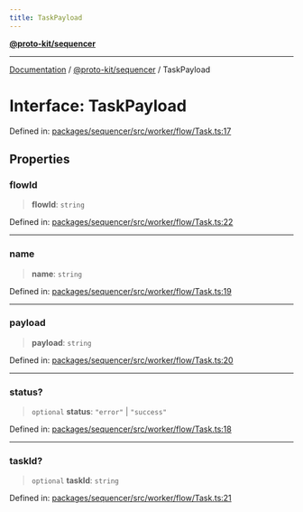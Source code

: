 ```yaml
---
title: TaskPayload
---
```


[**@proto-kit/sequencer**](../README.md)

***

[Documentation](../../../README.md) / [@proto-kit/sequencer](../README.md) / TaskPayload

# Interface: TaskPayload

Defined in: [packages/sequencer/src/worker/flow/Task.ts:17](https://github.com/proto-kit/framework/blob/4d6b3b6da51b3edee0fbf25ce72c1f59ec61e891/packages/sequencer/src/worker/flow/Task.ts#L17)

## Properties

### flowId

> **flowId**: `string`

Defined in: [packages/sequencer/src/worker/flow/Task.ts:22](https://github.com/proto-kit/framework/blob/4d6b3b6da51b3edee0fbf25ce72c1f59ec61e891/packages/sequencer/src/worker/flow/Task.ts#L22)

***

### name

> **name**: `string`

Defined in: [packages/sequencer/src/worker/flow/Task.ts:19](https://github.com/proto-kit/framework/blob/4d6b3b6da51b3edee0fbf25ce72c1f59ec61e891/packages/sequencer/src/worker/flow/Task.ts#L19)

***

### payload

> **payload**: `string`

Defined in: [packages/sequencer/src/worker/flow/Task.ts:20](https://github.com/proto-kit/framework/blob/4d6b3b6da51b3edee0fbf25ce72c1f59ec61e891/packages/sequencer/src/worker/flow/Task.ts#L20)

***

### status?

> `optional` **status**: `"error"` \| `"success"`

Defined in: [packages/sequencer/src/worker/flow/Task.ts:18](https://github.com/proto-kit/framework/blob/4d6b3b6da51b3edee0fbf25ce72c1f59ec61e891/packages/sequencer/src/worker/flow/Task.ts#L18)

***

### taskId?

> `optional` **taskId**: `string`

Defined in: [packages/sequencer/src/worker/flow/Task.ts:21](https://github.com/proto-kit/framework/blob/4d6b3b6da51b3edee0fbf25ce72c1f59ec61e891/packages/sequencer/src/worker/flow/Task.ts#L21)
